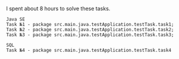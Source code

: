 I spent about 8 hours to solve these tasks.
```
Java SE
Task №1 - package src.main.java.testApplication.testTask.task1;
Task №2 - package src.main.java.testApplication.testTask.task2;
Task №3 - package src.main.java.testApplication.testTask.task3;
```
```
SQL
Task №4 - package src.main.java.testApplication.testTask.task4
```